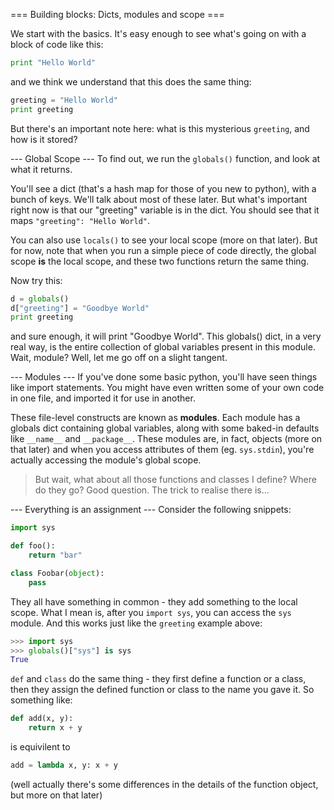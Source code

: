 === Building blocks: Dicts, modules and scope ===

We start with the basics. It's easy enough to see what's going on with a block of code like this:
```python
print "Hello World"
```
and we think we understand that this does the same thing:
```python
greeting = "Hello World"
print greeting
```
But there's an important note here: what is this mysterious `greeting`, and how is it stored?

--- Global Scope ---
To find out, we run the `globals()` function, and look at what it returns.

You'll see a dict (that's a hash map for those of you new to python), with a bunch of keys.
We'll talk about most of these later. But what's important right now is that our "greeting" variable is in the dict.
You should see that it maps `"greeting": "Hello World"`.

You can also use `locals()` to see your local scope (more on that later). But for now, note that when you run
a simple piece of code directly, the global scope **is** the local scope, and these two functions return the same thing.

Now try this:
```python
d = globals()
d["greeting"] = "Goodbye World"
print greeting
```
and sure enough, it will print "Goodbye World". This globals() dict, in a very real way, is the entire collection
of global variables present in this module. Wait, module? Well, let me go off on a slight tangent.

--- Modules ---
If you've done some basic python, you'll have seen things like import statements.
You might have even written some of your own code in one file, and imported it for use in another.

These file-level constructs are known as **modules**. Each module has a globals dict containing global variables,
along with some baked-in defaults like `__name__` and `__package__`. These modules are, in fact, objects (more on that later)
and when you access attributes of them (eg. `sys.stdin`), you're actually accessing the module's global scope.

> But wait, what about all those functions and classes I define? Where do they go?
Good question. The trick to realise there is...

--- Everything is an assignment ---
Consider the following snippets:
```python
import sys
```
```python
def foo():
	return "bar"
```
```python
class Foobar(object):
	pass
```
They all have something in common - they add something to the local scope. What I mean is, after you `import sys`,
you can access the `sys` module. And this works just like the `greeting` example above:
```python
>>> import sys
>>> globals()["sys"] is sys
True
```
`def` and `class` do the same thing - they first define a function or a class, then they assign the defined function or class
to the name you gave it. So something like:
```python
def add(x, y):
	return x + y
```
is equivilent to
```python
add = lambda x, y: x + y
```
(well actually there's some differences in the details of the function object, but more on that later)

